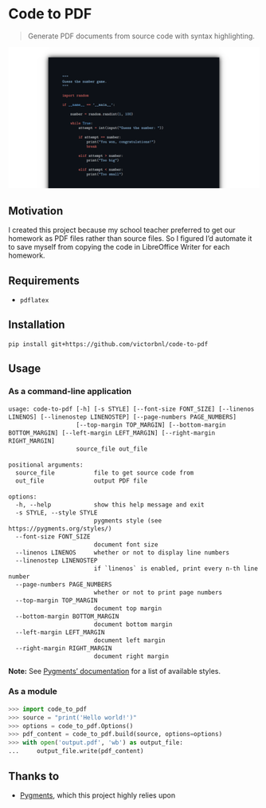 # Code to PDF

> Generate PDF documents from source code with syntax highlighting.

<p align="center">
    <img src=".readme/screenshot.png">
</p>

## Motivation

I created this project because my school teacher preferred to get our homework as PDF files rather than source files. So I figured I’d automate it to save myself from copying the code in LibreOffice Writer for each homework.

## Requirements

- `pdflatex`

## Installation

```
pip install git+https://github.com/victorbnl/code-to-pdf
```

## Usage

### As a command-line application

```
usage: code-to-pdf [-h] [-s STYLE] [--font-size FONT_SIZE] [--linenos LINENOS] [--linenostep LINENOSTEP] [--page-numbers PAGE_NUMBERS]
                   [--top-margin TOP_MARGIN] [--bottom-margin BOTTOM_MARGIN] [--left-margin LEFT_MARGIN] [--right-margin RIGHT_MARGIN]
                   source_file out_file

positional arguments:
  source_file           file to get source code from
  out_file              output PDF file

options:
  -h, --help            show this help message and exit
  -s STYLE, --style STYLE
                        pygments style (see https://pygments.org/styles/)
  --font-size FONT_SIZE
                        document font size
  --linenos LINENOS     whether or not to display line numbers
  --linenostep LINENOSTEP
                        if `linenos` is enabled, print every n-th line number
  --page-numbers PAGE_NUMBERS
                        whether or not to print page numbers
  --top-margin TOP_MARGIN
                        document top margin
  --bottom-margin BOTTOM_MARGIN
                        document bottom margin
  --left-margin LEFT_MARGIN
                        document left margin
  --right-margin RIGHT_MARGIN
                        document right margin
```

**Note:** See [Pygments’ documentation](https://pygments.org/styles/) for a list of available styles.

### As a module

```python
>>> import code_to_pdf
>>> source = "print('Hello world!')"
>>> options = code_to_pdf.Options()
>>> pdf_content = code_to_pdf.build(source, options=options)
>>> with open('output.pdf', 'wb') as output_file:
...     output_file.write(pdf_content)
```

## Thanks to

- [Pygments](https://pygments.org/), which this project highly relies upon
